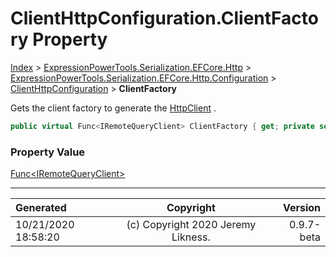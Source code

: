 ﻿# ClientHttpConfiguration.ClientFactory Property

[Index](../index.md) > [ExpressionPowerTools.Serialization.EFCore.Http](ExpressionPowerTools.Serialization.EFCore.Http.a.md) > [ExpressionPowerTools.Serialization.EFCore.Http.Configuration](ExpressionPowerTools.Serialization.EFCore.Http.Configuration.n.md) > [ClientHttpConfiguration](ExpressionPowerTools.Serialization.EFCore.Http.Configuration.ClientHttpConfiguration.cs.md) > **ClientFactory**

Gets the client factory to generate the [HttpClient](https://docs.microsoft.com/dotnet/api/system.net.http.httpclient) .

```csharp
public virtual Func<IRemoteQueryClient> ClientFactory { get; private set; }
```

### Property Value

 [Func&lt;IRemoteQueryClient>](https://docs.microsoft.com/dotnet/api/system.func-1) 


---

| Generated | Copyright | Version |
| :-- | :-: | --: |
| 10/21/2020 18:58:20 | (c) Copyright 2020 Jeremy Likness. | 0.9.7-beta |
